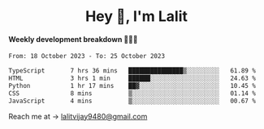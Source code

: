 <h1 align="center">Hey 👋, I'm Lalit</h1>

#### Weekly development breakdown 👨🏻‍💻
<!--START_SECTION:waka-->

```txt
From: 18 October 2023 - To: 25 October 2023

TypeScript       7 hrs 36 mins   ███████████████▒░░░░░░░░░   61.89 %
HTML             3 hrs 1 min     ██████░░░░░░░░░░░░░░░░░░░   24.63 %
Python           1 hr 17 mins    ██▓░░░░░░░░░░░░░░░░░░░░░░   10.45 %
CSS              8 mins          ▒░░░░░░░░░░░░░░░░░░░░░░░░   01.14 %
JavaScript       4 mins          ▒░░░░░░░░░░░░░░░░░░░░░░░░   00.67 %
```

<!--END_SECTION:waka-->

Reach me at → lalitvijay9480@gmail.com
